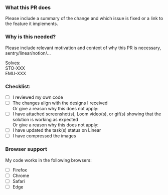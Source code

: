 ### What this PR does

Please include a summary of the change and which issue is fixed or a link to the feature it implements.

### Why is this needed?

Please include relevant motivation and context of why this PR is necessary, sentry/linear/notion/...

Solves:  
STO-XXX  
EMU-XXX

### Checklist:

- [ ] I reviewed my own code
- [ ] The changes align with the designs I received  
       Or give a reason why this does not apply:
- [ ] I have attached screenshot(s), Loom video(s), or gif(s) showing that the solution is working as expected  
       Or give a reason why this does not apply:
- [ ] I have updated the task(s) status on Linear
- [ ] I have compressed the images

### Browser support

My code works in the following browsers:

- [ ] Firefox
- [ ] Chrome
- [ ] Safari
- [ ] Edge
